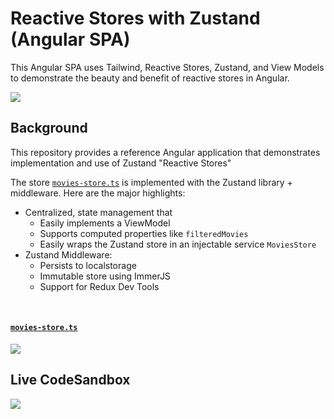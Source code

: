 # Reactive Stores with Zustand (Angular SPA)

This Angular SPA uses Tailwind, Reactive Stores, Zustand, and View Models to demonstrate the beauty and benefit of reactive stores in Angular.

![](https://user-images.githubusercontent.com/210413/210111536-487fce9a-1e12-4ae1-853d-15ad50838515.png)

## Background

This repository provides a reference Angular application that demonstrates implementation and use of Zustand "Reactive Stores"

The store [`movies-store.ts`](src/app/data-access/movies/movies.store.ts) is implemented with the Zustand library + middleware. Here are the major highlights:

- Centralized, state management that
  - Easily implements a ViewModel
  - Supports computed properties like `filteredMovies`
  - Easily wraps the Zustand store in an injectable service `MoviesStore`
- Zustand Middleware:
  - Persists to localstorage
  - Immutable store using ImmerJS
  - Support for Redux Dev Tools

<br/>

#### [`movies-store.ts`](src/app/data-access/movies/movies.store.ts)

[![](https://user-images.githubusercontent.com/210413/210112088-a3b33217-e30c-4e87-815a-095470026d28.png)](src/app/data-access/movies/movies.store.ts)

## Live CodeSandbox

![](https://user-images.githubusercontent.com/210413/210112365-8d7616c8-6fce-4614-ad99-5e490a500bb6.png)
